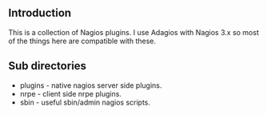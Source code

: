 ## Introduction

This is a collection of Nagios plugins. I use Adagios with Nagios 3.x so most of the things here are compatible with these.

## Sub directories
  * plugins - native nagios server side plugins.
  * nrpe - client side nrpe plugins.
  * sbin - useful sbin/admin nagios scripts.
